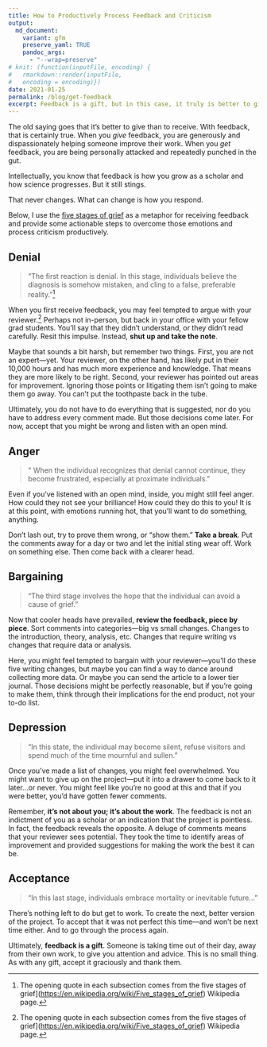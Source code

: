 ```yaml
---
title: How to Productively Process Feedback and Criticism
output:
  md_document:
    variant: gfm
    preserve_yaml: TRUE
    pandoc_args: 
      - "--wrap=preserve"
# knit: (function(inputFile, encoding) {
#   rmarkdown::render(inputFile, 
#   encoding = encoding)})
date: 2021-01-25
permalink: /blog/get-feedback
excerpt: Feedback is a gift, but in this case, it truly is better to give than to receive. I discuss some strategies for dealing with the initial sting and making the most of constructive criticism.
---
```


The old saying goes that it’s better to give than to receive. With feedback, that is certainly true. When you *give* feedback, you are generously and dispassionately helping someone improve their work. When you *get* feedback, you are being personally attacked and repeatedly punched in the gut.

<!-- The process is a lot like Charlie Brown and the football. You send work out into the world—work you've poured your heart into—each time hoping for the best. You want your advisor to tell you it's great and that no changes are needed. Instead, you get buried in a mountain of constructive criticism that will take days, if not weeks, to address. -->

Intellectually, you know that feedback is how you grow as a scholar and how science progresses. But it still stings.

That never changes. What can change is how you respond.

Below, I use the [five stages of grief](https://en.wikipedia.org/wiki/Five_stages_of_grief) as a metaphor for receiving feedback and provide some actionable steps to overcome those emotions and process criticism productively.

Denial
------

> “The first reaction is denial. In this stage, individuals believe the diagnosis is somehow mistaken, and cling to a false, preferable reality.”[^1]

[^1]: The opening quote in each subsection comes from the five stages of grief\](<a href="https://en.wikipedia.org/wiki/Five_stages_of_grief" class="uri">https://en.wikipedia.org/wiki/Five_stages_of_grief</a>) Wikipedia page.

When you first receive feedback, you may feel tempted to argue with your reviewer.[^1] Perhaps not in-person, but back in your office with your fellow grad students. You’ll say that they didn’t understand, or they didn’t read carefully. Resit this impulse. Instead, **shut up and take the note**.

[^1]: I use reviewer here in the general sense to mean anyone providing feedback on your work. That could be an advisor, a course instructor, or an actual anonymous reviewer.

Maybe that sounds a bit harsh, but remember two things. First, you are not an expert—yet. Your reviewer, on the other hand, has likely put in their 10,000 hours and has much more experience and knowledge. That means they are more likely to be right. Second, your reviewer has pointed out areas for improvement. Ignoring those points or litigating them isn’t going to make them go away. You can’t put the toothpaste back in the tube.

Ultimately, you do not have to do everything that is suggested, nor do you have to address every comment made. But those decisions come later. For now, accept that you might be wrong and listen with an open mind.

Anger
-----

> " When the individual recognizes that denial cannot continue, they become frustrated, especially at proximate individuals."

Even if you’ve listened with an open mind, inside, you might still feel anger. How could they not see your brilliance! How could they do this to you! It is at this point, with emotions running hot, that you’ll want to do something, anything.

Don’t lash out, try to prove them wrong, or “show them.” **Take a break**. Put the comments away for a day or two and let the initial sting wear off. Work on something else. Then come back with a clearer head.

Bargaining
----------

> “The third stage involves the hope that the individual can avoid a cause of grief.”

Now that cooler heads have prevailed, **review the feedback, piece by piece**. Sort comments into categories—big vs small changes. Changes to the introduction, theory, analysis, etc. Changes that require writing vs changes that require data or analysis.

Here, you might feel tempted to bargain with your reviewer—you’ll do these five writing changes, but maybe you can find a way to dance around collecting more data. Or maybe you can send the article to a lower tier journal. Those decisions might be perfectly reasonable, but if you’re going to make them, think through their implications for the end product, not your to-do list.

Depression
----------

> “In this state, the individual may become silent, refuse visitors and spend much of the time mournful and sullen.”

Once you’ve made a list of changes, you might feel overwhelmed. You might want to give up on the project—put it into a drawer to come back to it later…or never. You might feel like you’re no good at this and that if you were better, you’d have gotten fewer comments.

Remember, **it’s not about you; it’s about the work**. The feedback is not an indictment of you as a scholar or an indication that the project is pointless. In fact, the feedback reveals the opposite. A deluge of comments means that your reviewer sees potential. They took the time to identify areas of improvement and provided suggestions for making the work the best it can be.

Acceptance
----------

> “In this last stage, individuals embrace mortality or inevitable future…”

There’s nothing left to do but get to work. To create the next, better version of the project. To accept that it was not perfect this time—and won’t be next time either. And to go through the process again.

Ultimately, **feedback is a gift**. Someone is taking time out of their day, away from their own work, to give you attention and advice. This is no small thing. As with any gift, accept it graciously and thank them.
